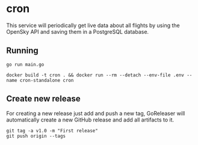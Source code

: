 # cron

This service will periodically get live data about all flights by using the OpenSky API and saving them in a PostgreSQL database.

## Running

```
go run main.go
```

```
docker build -t cron . && docker run --rm --detach --env-file .env --name cron-standalone cron
```

## Create new release

For creating a new release just add and push a new tag, GoReleaser will automatically create a new GitHub release and add all artifacts to it.

```
git tag -a v1.0 -m "First release"
git push origin --tags
```
